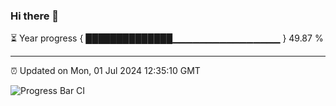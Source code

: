 ### Hi there 👋

⏳ Year progress { ██████████████▁▁▁▁▁▁▁▁▁▁▁▁▁▁▁▁ } 49.87 %

---

⏰ Updated on Mon, 01 Jul 2024 12:35:10 GMT

![Progress Bar CI](https://github.com/liununu/liununu/workflows/Progress%20Bar%20CI/badge.svg)
